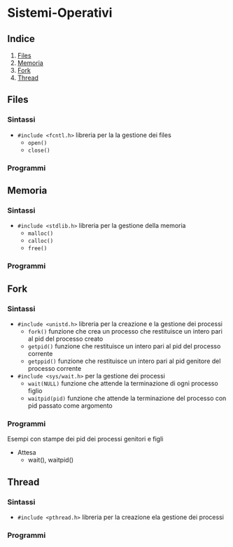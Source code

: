 # Sistemi-Operativi

## Indice
1. [Files](#files)
2. [Memoria](#memoria)
3. [Fork](#fork)
4. [Thread](#thread)

## Files
### Sintassi  
- `#include <fcntl.h>` libreria per la la gestione dei files
    - `open()`
    - `close()`
### Programmi

## Memoria
### Sintassi 
- `#include <stdlib.h>` libreria per la gestione della memoria
    - `malloc()`
    - `calloc()`
    - `free()`
### Programmi

## Fork
### Sintassi 
- `#include <unistd.h>` libreria per la creazione e la gestione dei processi
    - `fork()` funzione che crea un processo che restituisce un intero pari al pid del processo creato
    - `getpid()` funzione che restituisce un intero pari al pid del processo corrente
    - `getppid()` funzione che restituisce un intero pari al pid genitore del processo corrente
- `#include <sys/wait.h>` per la gestione dei processi
    - `wait(NULL)` funzione che attende la terminazione di ogni processo figlio
    - `waitpid(pid)` funzione che attende la terminazione del processo con pid passato come argomento

### Programmi
Esempi con stampe dei pid dei processi genitori e figli
- Attesa
    - wait(), waitpid()


## Thread
### Sintassi 
- `#include <pthread.h>`  libreria per la creazione ela gestione dei processi
### Programmi